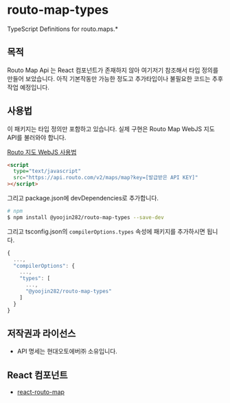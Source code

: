 # routo-map-types

TypeScript Definitions for routo.maps.\*

## 목적

Routo Map Api 는 React 컴포넌트가 존재하지 않아 여기저기 참조해서 타입 정의를 만들어 보았습니다.
아직 기본작동만 가능한 정도고 추가타입이나 불필요한 코드는 추후 작업 예정입니다.

## 사용법

이 패키지는 타입 정의만 포함하고 있습니다. 실제 구현은 Routo Map WebJS 지도 API를 불러와야 합니다.

[Routo 지도 WebJS 사용법](https://www.routo.com/developers/web_js/start.html)

```html
<script
  type="text/javascript"
  src="https://api.routo.com/v2/maps/map?key=[발급받은 API KEY]"
></script>
```

그리고 package.json에 devDependencies로 추가합니다.

```bash
# npm
$ npm install @yoojin282/routo-map-types --save-dev
```

그리고 tsconfig.json의 `compilerOptions.types` 속성에 패키지를 추가하시면 됩니다.

```js
{
  ...,
  "compilerOptions": {
    ...,
    "types": [
      ...,
      "@yoojin282/routo-map-types"
    ]
  }
}
```

## 저작권과 라이선스

- API 명세는 현대오토에버㈜ 소유입니다.

## React 컴포넌트

- [react-routo-map](https://github.com/yoojin282/react-routo-map)
